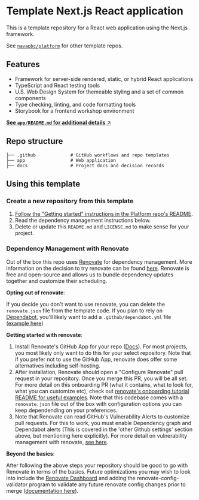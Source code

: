 # Template Next.js React application

This is a template repository for a React web application using the Next.js framework.

See [`navapbc/platform`](https://github.com/navapbc/platform) for other template repos.

## Features

- Framework for server-side rendered, static, or hybrid React applications
- TypeScript and React testing tools
- U.S. Web Design System for themeable styling and a set of common components
- Type checking, linting, and code formatting tools
- Storybook for a frontend workshop environment

[**See `app/README.md` for additional details** ↗️](./app#readme)

## Repo structure

```
├── .github             # GitHub workflows and repo templates
├── app                 # Web application
├── docs                # Project docs and decision records
```

## Using this template

### Create a new repository from this template

1. [Follow the "Getting started" instructions in the Platform repo's README](https://github.com/navapbc/platform#getting-started).
1. Read the dependency management instructions below.
1. Delete or update this `README.md` and `LICENSE.md` to make sense for your project.

### Dependency Management with Renovate

Out of the box this repo uses [Renovate](https://docs.renovatebot.com/) for dependency management. More information on the decision to try renovate can be found [here](https://github.com/navapbc/template-application-nextjs/blob/main/docs/decisions/0002-use-renovate-for-dependency-updates.md). Renovate is free and open-source and allows us to bundle dependency updates together and customize their scheduling.

**Opting out of renovate**:

If you decide you don't want to use renovate, you can delete the `renovate.json` file from the template code. If you plan to rely on [Dependabot](https://docs.github.com/en/code-security/dependabot), you'll likely want to add a `.github/dependabot.yml` file ([example here](https://github.com/navapbc/template-application-nextjs/blob/7ddb06b23524536db2e24bd43ec3ff7ec19d52bf/.github/dependabot.yml))

**Getting started with renovate**:

1. Install Renovate's GitHub App for your repo ([Docs](https://docs.renovatebot.com/getting-started/installing-onboarding/#hosted-githubcom-app)). For most projects, you most likely only want to do this for your select repository. Note that if you prefer not to use the GitHub App, renovate does offer some alternatives including self-hosting.
2. After installation, Renovate should open a "Configure Renovate" pull request in your repository. Once you merge this PR, you will be all set. For more detail on this onboarding PR (what it contains, what to look for, what you can customize etc), check out [renovate's onboarding tutorial README for useful examples](https://github.com/renovatebot/tutorial). Note that this codebase comes with a `renovate.json` file out of the box with configuration options you can keep dependending on your preferences.
3. Note that Renovate can read GitHub's Vulnerability Alerts to customize pull requests. For this to work, you must enable Dependency graph and Dependabot alerts (This is covered in the 'other Github settings' section above, but mentioning here explicitly). For more detail on vulnerability management with renovate, [see here](https://github.com/renovatebot/renovate/blob/main/docs/usage/configuration-options.md#vulnerabilityalerts).

**Beyond the basics**:

After following the above steps your repository should be good to go with Renovate in terms of the basics. Future optimizations you may wish to look into include the [Renovate Dashboard](https://docs.renovatebot.com/key-concepts/dashboard/) and adding the renovate-config-validator program to validate any future renovate config changes prior to merge ([documentation here](https://docs.renovatebot.com/getting-started/installing-onboarding/#reconfigure-via-pr)).
